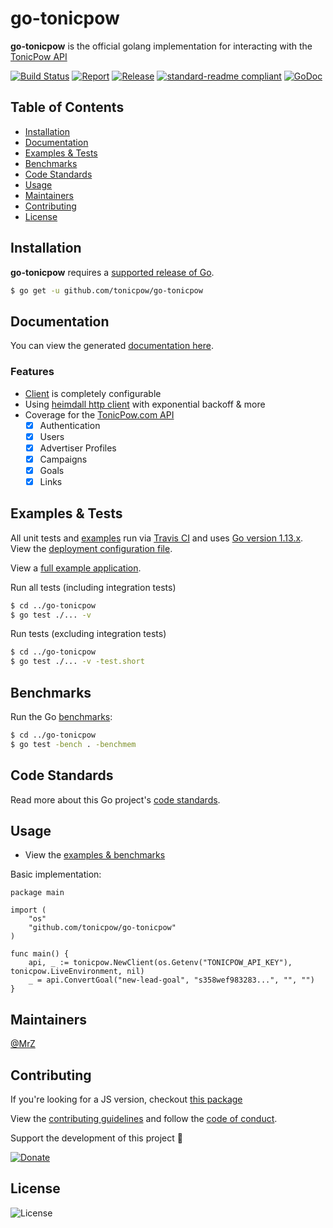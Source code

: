 # go-tonicpow
**go-tonicpow** is the official golang implementation for interacting with the [TonicPow API](https://docs.tonicpow.com)

[![Build Status](https://travis-ci.com/tonicpow/go-tonicpow.svg?branch=master)](https://travis-ci.com/tonicpow/go-tonicpow)
[![Report](https://goreportcard.com/badge/github.com/tonicpow/go-tonicpow?style=flat)](https://goreportcard.com/report/github.com/tonicpow/go-tonicpow)
[![Release](https://img.shields.io/github/release-pre/tonicpow/go-tonicpow.svg?style=flat)](https://github.com/tonicpow/go-tonicpow/releases)
[![standard-readme compliant](https://img.shields.io/badge/standard--readme-OK-green.svg?style=flat)](https://github.com/RichardLitt/standard-readme)
[![GoDoc](https://godoc.org/github.com/tonicpow/go-tonicpow?status.svg&style=flat)](https://godoc.org/github.com/tonicpow/go-tonicpow)

## Table of Contents
- [Installation](#installation)
- [Documentation](#documentation)
- [Examples & Tests](#examples--tests)
- [Benchmarks](#benchmarks)
- [Code Standards](#code-standards)
- [Usage](#usage)
- [Maintainers](#maintainers)
- [Contributing](#contributing)
- [License](#license)

## Installation

**go-tonicpow** requires a [supported release of Go](https://golang.org/doc/devel/release.html#policy).
```bash
$ go get -u github.com/tonicpow/go-tonicpow
```

## Documentation
You can view the generated [documentation here](https://godoc.org/github.com/tonicpow/go-tonicpow).

### Features
- [Client](client.go) is completely configurable
- Using [heimdall http client](https://github.com/gojek/heimdall) with exponential backoff & more
- Coverage for the [TonicPow.com API](https://docs.tonicpow.com/)
    - [x] Authentication
    - [x] Users
    - [x] Advertiser Profiles
    - [x] Campaigns
    - [x] Goals
    - [x] Links

## Examples & Tests
All unit tests and [examples](tonicpow_test.go) run via [Travis CI](https://travis-ci.org/tonicpow/go-tonicpow) and uses [Go version 1.13.x](https://golang.org/doc/go1.13). View the [deployment configuration file](.travis.yml).

View a [full example application](examples/examples.go).

Run all tests (including integration tests)
```bash
$ cd ../go-tonicpow
$ go test ./... -v
```

Run tests (excluding integration tests)
```bash
$ cd ../go-tonicpow
$ go test ./... -v -test.short
```

## Benchmarks
Run the Go [benchmarks](tonicpow_test.go):
```bash
$ cd ../go-tonicpow
$ go test -bench . -benchmem
```

## Code Standards
Read more about this Go project's [code standards](CODE_STANDARDS.md).

## Usage
- View the [examples & benchmarks](tonicpow_test.go)

Basic implementation:
```golang
package main

import (
	"os"
	"github.com/tonicpow/go-tonicpow"
)

func main() {
    api, _ := tonicpow.NewClient(os.Getenv("TONICPOW_API_KEY"), tonicpow.LiveEnvironment, nil)
    _ = api.ConvertGoal("new-lead-goal", "s358wef983283...", "", "")
}
```

## Maintainers

[@MrZ](https://github.com/mrz1836)

## Contributing

If you're looking for a JS version, checkout [this package](https://github.com/tonicpow/tonicpow-js)

View the [contributing guidelines](CONTRIBUTING.md) and follow the [code of conduct](CODE_OF_CONDUCT.md).

Support the development of this project 🙏

[![Donate](https://img.shields.io/badge/donate-bitcoin-brightgreen.svg)](https://tonicpow.com/?af=go-tonicpow)

## License

![License](https://img.shields.io/github/license/tonicpow/go-tonicpow.svg?style=flat)
